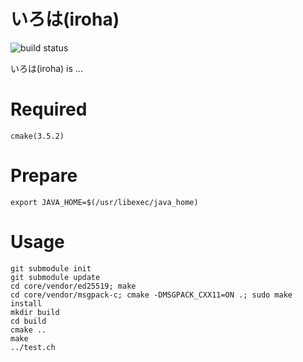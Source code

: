 
# いろは(iroha)
![build status](https://circleci.com/gh/soramitsu/iroha.svg?style=shield&circle-token=80f2601e3bfb42d001e87728326659a0c96e0398)

 いろは(iroha) is ...

# Required
```
cmake(3.5.2)
```

# Prepare
```
export JAVA_HOME=$(/usr/libexec/java_home)
```
# Usage
```
git submodule init 
git submodule update
cd core/vendor/ed25519; make
cd core/vendor/msgpack-c; cmake -DMSGPACK_CXX11=ON .; sudo make install
mkdir build
cd build
cmake ..
make 
../test.ch
```
